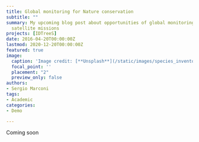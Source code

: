 ```yaml
---
title: Global monitoring for Nature conservation
subtitle: ""
summary: My upcoming blog post about opportunities of global monitoring with upcoming
  satellite missions
projects: [IDTreeS]
date: 2016-04-20T00:00:00Z
lastmod: 2020-12-20T00:00:00Z
featured: true
image:
  caption: 'Image credit: [**Unsplash**](/static/images/species_inventories.png)'
  focal_point: ''
  placement: "2"
  preview_only: false
authors:
- Sergio Marconi
tags:
- Academic
categories:
- Demo

---
```

Coming soon
